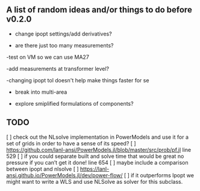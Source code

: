 ## A list of random ideas and/or things to do before v0.2.0

- change ipopt settings/add derivatives?

- are there just too many measurements?

-test on VM so we can use MA27

-add measurements at transformer level?

-changing ipopt tol doesn't help make things faster for se

- break into multi-area

- explore smiplified formulations of components?

## TODO

[ ] check out the NLsolve implementation in PowerModels and use it for a set of grids in order to have a sense of its speed?
[ ] https://github.com/lanl-ansi/PowerModels.jl/blob/master/src/prob/pf.jl line 529
[ ] if you could separate built and solve time that would be great no pressure if you can’t get it done!   line 654
[ ] maybe include a comparison between ipopt and nlsolve
[ ] https://lanl-ansi.github.io/PowerModels.jl/dev/power-flow/
[ ] if it outperforms Ipopt we might want to write a WLS and use NLSolve as solver for this subclass.
